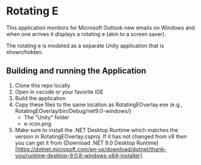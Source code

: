 # Rotating E

This application monitors for Microsoft Outlook new emails on Windows and when one arrives it displays a rotating e (akin to a screen saver).  

The rotating e is modeled as a separate Unity application that is shown/hidden.  

## Building and running the Application
1. Clone this repo locally
2. Open in vscode or your favorite IDE
3. Build the application
4. Copy these files to the same location as RotatingEOverlay.exe (e.g., RotatingEOverlay/bin/Debug/net9.0-windows/)
    - The "Unity" folder 
    - e-icon.png
5. Make sure to install the .NET Desktop Runtime which matches the version in RotatingEOverlay.csproj.  If it has not changed from v9 then you can get it from (Download .NET 9.0 Desktop Runtime)[https://dotnet.microsoft.com/en-us/download/dotnet/thank-you/runtime-desktop-9.0.8-windows-x64-installer]. 